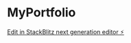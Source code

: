 # MyPortfolio

[Edit in StackBlitz next generation editor ⚡️](https://stackblitz.com/~/github.com/SteveRogersBD/MyPortfolio)